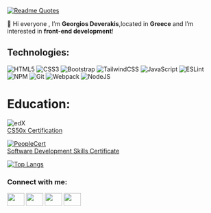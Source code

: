 [![Readme Quotes](https://quotes-github-readme.vercel.app/api?type=horizontal&theme=dark)](https://github.com/piyushsuthar/github-readme-quotes)



👋 Hi everyone , I’m **Georgios Deverakis**,located in **Greece** and  I’m interested in **front-end development**!

## Technologies:
![HTML5](https://img.shields.io/badge/html5-%23E34F26.svg?style=for-the-badge&logo=html5&logoColor=white) 
![CSS3](https://img.shields.io/badge/css3-%231572B6.svg?style=for-the-badge&logo=css3&logoColor=white)
![Bootstrap](https://img.shields.io/badge/bootstrap-%23563D7C.svg?style=for-the-badge&logo=bootstrap&logoColor=white)
![TailwindCSS](https://img.shields.io/badge/tailwindcss-%2338B2AC.svg?style=for-the-badge&logo=tailwind-css&logoColor=white)
![JavaScript](https://img.shields.io/badge/javascript-%23323330.svg?style=for-the-badge&logo=javascript&logoColor=%23F7DF1E)
![ESLint](https://img.shields.io/badge/ESLint-4B3263?style=for-the-badge&logo=eslint&logoColor=white) 
![NPM](https://img.shields.io/badge/NPM-%23000000.svg?style=for-the-badge&logo=npm&logoColor=white)
![Git](https://img.shields.io/badge/git-%23F05033.svg?style=for-the-badge&logo=git&logoColor=white)
![Webpack](https://img.shields.io/badge/webpack-%238DD6F9.svg?style=for-the-badge&logo=webpack&logoColor=black)
![NodeJS](https://img.shields.io/badge/node.js-6DA55F?style=for-the-badge&logo=node.js&logoColor=white)


# Education:
![edX](https://img.shields.io/badge/edX-%2302262B.svg?style=for-the-badge&logo=edX&logoColor=white)\
[CS50x Certification](https://github.com/GeorgiosDev/GeorgiosDev/blob/main/2.jpg)

<a href='https://github.com/shivamkapasia0' target="_blank"><img alt='PeopleCert' src='https://img.shields.io/badge/PeopleCert-100000?style=for-the-badge&logo=PeopleCert&logoColor=FF3300&labelColor=DA5D35&color=FF5100'/></a>\
[Software Development Skills Certificate](https://github.com/GeorgiosDev/GeorgiosDev/blob/main/1.jpg)


[![Top Langs](https://github-readme-stats.vercel.app/api/top-langs/?username=anuraghazra&exclude_repo=github-readme-stats,anuraghazra.github.io)](https://github.com/anuraghazra/github-readme-stats)

<h3 align="left">Connect with me:</h3>
<p align="left">
<a href="https://www.instagram.com/giodever1/" target="blank"><img align="center" src="https://cdn.jsdelivr.net/npm/simple-icons@3.0.1/icons/instagram.svg" alt="" height="30" width="40" /></a>
<a href="https://www.linkedin.com/in/georgios-deverakis-243b04175/" target="blank"><img align="center" src="https://cdn.jsdelivr.net/npm/simple-icons@3.0.1/icons/linkedin.svg" alt="" height="30" width="40" /></a>
<a href="https://www.fiverr.com/users/georgiosdev/seller_dashboard" target="blank"><img align="center" src="https://cdn.jsdelivr.net/npm/simple-icons@3.0.1/icons/fiverr.svg" alt="" height="30" width="40" /></a>
<a href="https://www.facebook.com/george.deverakis.7/" target="blank"><img align="center" src="https://cdn.jsdelivr.net/npm/simple-icons@3.0.1/icons/facebook.svg" alt="" height="30" width="40" /></a>
</p>
